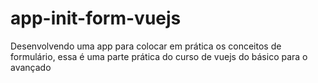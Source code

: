 # app-init-form-vuejs
Desenvolvendo uma app para colocar em prática os conceitos de formulário, essa é uma parte prática do curso de vuejs do básico para o avançado

